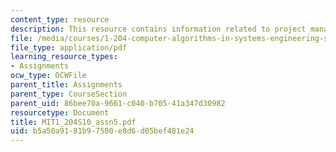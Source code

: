 ```yaml
---
content_type: resource
description: This resource contains information related to project management.
file: /media/courses/1-204-computer-algorithms-in-systems-engineering-spring-2010/b5a50a9181b97500e8d6d05bef481e24_MIT1_204S10_assn5.pdf
file_type: application/pdf
learning_resource_types:
- Assignments
ocw_type: OCWFile
parent_title: Assignments
parent_type: CourseSection
parent_uid: 86bee70a-9661-c040-b705-41a347d30982
resourcetype: Document
title: MIT1_204S10_assn5.pdf
uid: b5a50a91-81b9-7500-e8d6-d05bef481e24
---
```

